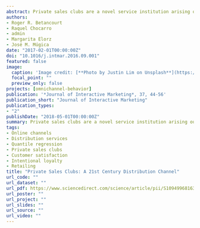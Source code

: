 ```yaml
---
abstract: Private sales clubs are a novel service institution arising out of the Internet's ability to allow an exclusively online channel to distribute out of season or out of fashion inventories to a large set of customers. They have become a thriving industry in the 21st century. In this paper we enhance understanding of this technology mediated institution as a distribution channel. Furthermore, we show how to measure the impact of the distribution services it provides through the Internet on customer satisfaction and of the latter on economic performance. We rely on the technique of quantile regressions in this endeavor. The latter allows for asymmetries in the response function that have been noted as a major issue to be addressed in the analysis of both customer satisfaction and economic performance variables. Our most important empirical finding is that the distortions introduced by ignoring asymmetries in the response function with respect to customer satisfaction are extremely misleading for managers of private sales clubs.
authors:
- Roger R. Betancourt
- Raquel Chocarro
- admin
- Margarita Elorz
- José M. Múgica
date: "2017-02-01T00:00:00Z"
doi: "10.1016/j.intmar.2016.09.001"
featured: false
image:
  caption: 'Image credit: [**Photo by Justin Lim on Unsplash**](https://unsplash.com/photos/JKjBsuKpatU)'
  focal_point: ""
  preview_only: false
projects: [omnichannel-behavior]
publication: '*Journal of Interactive Marketing*, 37, 44-56'
publication_short: "Journal of Interactive Marketing"
publication_types:
- "2"
publishDate: "2018-05-01T00:00:00Z"
summary: Private sales clubs are a novel service institution arising out of the Internet's ability to allow an exclusively online channel to distribute out of season or out of fashion inventories to a large set of customers. They have become a thriving industry in the 21st century. In this paper we enhance understanding of this technology mediated institution as a distribution channel. Furthermore, we show how to measure the impact of the distribution services it provides through the Internet on customer satisfaction and of the latter on economic performance. We rely on the technique of quantile regressions in this endeavor. The latter allows for asymmetries in the response function that have been noted as a major issue to be addressed in the analysis of both customer satisfaction and economic performance variables. Our most important empirical finding is that the distortions introduced by ignoring asymmetries in the response function with respect to customer satisfaction are extremely misleading for managers of private sales clubs.
tags:
- Online channels
- Distribution services
- Quantile regression
- Private sales clubs
- Customer satisfaction
- Intentional loyalty
- Retailing
title: "Private Sales Clubs: A 21st Century Distribution Channel"
url_code: ""
url_dataset: ""
url_pdf: https://www.sciencedirect.com/science/article/pii/S1094996816300603/pdfft?md5=6728d54f010bb93fb4f8ef0e56f6c707&pid=1-s2.0-S1094996816300603-main.pdf
url_poster: ""
url_project: ""
url_slides: ""
url_source: ""
url_video: ""
---
```



